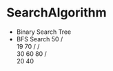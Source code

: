 # SearchAlgorithm
  - Binary Search Tree
  - BFS Search
              50
           /     \
          19      70
         /        / \
        30       60 80
         /  \
       20   40 